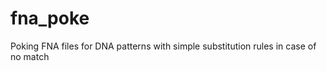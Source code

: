 fna_poke
========

Poking FNA files for DNA patterns with simple substitution rules in case of no match
